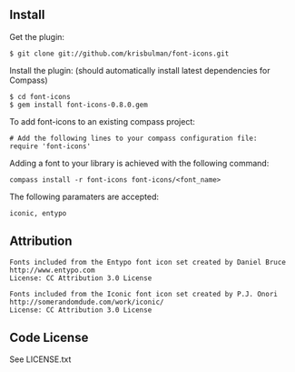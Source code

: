 ## Install

Get the plugin: 

    $ git clone git://github.com/krisbulman/font-icons.git

Install the plugin: (should automatically install latest dependencies for Compass)

    $ cd font-icons
    $ gem install font-icons-0.8.0.gem

To add font-icons to an existing compass project:

    # Add the following lines to your compass configuration file:
    require 'font-icons'
    
Adding a font to your library is achieved with the following command:

    compass install -r font-icons font-icons/<font_name>

The following <font> paramaters are accepted:

    iconic, entypo

## Attribution

    Fonts included from the Entypo font icon set created by Daniel Bruce
    http://www.entypo.com
    License: CC Attribution 3.0 License

    Fonts included from the Iconic font icon set created by P.J. Onori
    http://somerandomdude.com/work/iconic/
    License: CC Attribution 3.0 License

## Code License

   See LICENSE.txt



